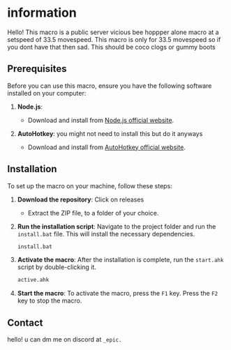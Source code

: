 # information
Hello! This macro is a public server vicious bee hoppper alone macro at a setspeed of 33.5 movespeed. 
This macro is only for 33.5 movespeed so if you dont have that then sad. This should be coco clogs or gummy boots 

## Prerequisites

Before you can use this macro, ensure you have the following software installed on your computer:

1. **Node.js**: 
   - Download and install from [Node.js official website](https://nodejs.org/).

2. **AutoHotkey**: you might not need to install this but do it anyways
   - Download and install from [AutoHotkey official website](https://www.autohotkey.com/download/ahk-v2.exe).



## Installation

To set up the macro on your machine, follow these steps:

1. **Download the repository**: Click on releases
   - Extract the ZIP file, to a folder of your choice.

2. **Run the installation script**: Navigate to the project folder and run the `install.bat` file. This will install the necessary dependencies.
   ```sh
   install.bat
   ```

3. **Activate the macro**: After the installation is complete, run the `start.ahk` script by double-clicking it.
   ```sh
   active.ahk
   ```

4. **Start the macro**: To activate the macro, press the ``` F1 ``` key. Press the ``` F2 ``` key to stop the macro.


## Contact

hello! u can dm me on discord at ``` _epic. ```